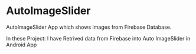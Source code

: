 # AutoImageSlider
AutoImageSlider App which shows images from Firebase Database.

In these Project:
I have Retrived data from Firebase into Auto ImageSlider in Android App
